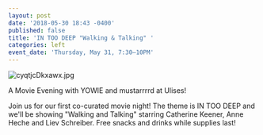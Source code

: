 ```yaml
---
layout: post
date: '2018-05-30 18:43 -0400'
published: false
title: 'IN TOO DEEP "Walking & Talking" '
categories: left
event_date: 'Thursday, May 31, 7:30–10PM'
---
```

![cyqtjcDkxawx.jpg]({{site.baseurl}}/assets/img/cyqtjcDkxawx.jpg)

A Movie Evening with YOWIE and mustarrrrd at Ulises!

Join us for our first co-curated movie night! The theme is IN TOO DEEP and we'll be showing "Walking and Talking" starring Catherine Keener, Anne Heche and Liev Schreiber. Free snacks and drinks while supplies last!
